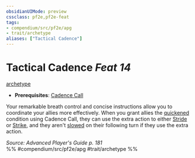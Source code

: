 ```yaml
---
obsidianUIMode: preview
cssclass: pf2e,pf2e-feat
tags:
- compendium/src/pf2e/apg
- trait/archetype
aliases: ["Tactical Cadence"]
---
```

# Tactical Cadence  *Feat 14*  
[archetype](archetype.md "Archetype Feat Trait")  

- **Prerequisites**: [Cadence Call](cadence-call-apg.md)

Your remarkable breath control and concise instructions allow you to coordinate your allies more effectively. When you grant allies the [quickened](conditions.md#Quickened) condition using Cadence Call, they can use the extra action to either [Stride](stride.md) or [Strike](strike.md), and they aren't [slowed](conditions.md#Slowed) on their following turn if they use the extra action.

*Source: Advanced Player's Guide p. 181*  
%% #compendium/src/pf2e/apg #trait/archetype %%